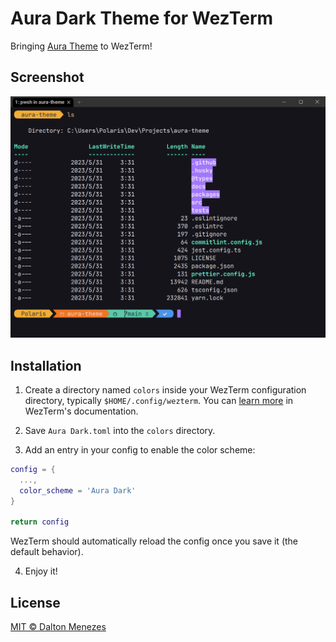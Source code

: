 # Aura Dark Theme for WezTerm

Bringing [Aura Theme](https://github.com/daltonmenezes/aura-theme) to WezTerm!

## Screenshot

![Screenshot showing how Aura theme looks in WezTerm](assets/WezTerm-Aura-Dark-Theme-Screenshot.png)

## Installation

1. Create a directory named `colors` inside your WezTerm configuration directory, typically `$HOME/.config/wezterm`. You can [learn more](https://wezfurlong.org/wezterm/config/appearance.html#defining-a-color-scheme-in-a-separate-file) in WezTerm's documentation.

2. Save `Aura Dark.toml` into the `colors` directory.

3. Add an entry in your config to enable the color scheme:

```lua
config = {
  ...,
  color_scheme = 'Aura Dark'
}

return config
```

WezTerm should automatically reload the config once you save it (the default behavior).

4. Enjoy it!

## License

[MIT © Dalton Menezes](https://github.com/daltonmenezes/aura-theme/blob/main/LICENSE)
